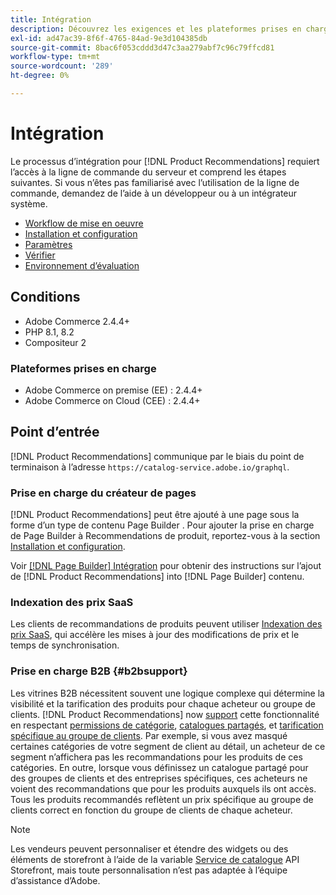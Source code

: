 ```yaml
---
title: Intégration
description: Découvrez les exigences et les plateformes prises en charge dans [!DNL Product Recommendations].
exl-id: ad47ac39-8f6f-4765-84ad-9e3d104385db
source-git-commit: 8bac6f053cddd3d47c3aa279abf7c96c79ffcd81
workflow-type: tm+mt
source-wordcount: '289'
ht-degree: 0%

---
```


# Intégration

Le processus d’intégration pour [!DNL Product Recommendations] requiert l’accès à la ligne de commande du serveur et comprend les étapes suivantes. Si vous n’êtes pas familiarisé avec l’utilisation de la ligne de commande, demandez de l’aide à un développeur ou à un intégrateur système.

- [Workflow de mise en oeuvre](implementation-workflow.md)
- [Installation et configuration](install-configure.md)
- [Paramètres](settings.md)
- [Vérifier](verify.md)
- [Environnement d’évaluation](staging-environment.md)

## Conditions

- Adobe Commerce 2.4.4+
- PHP 8.1, 8.2
- Compositeur 2

### Plateformes prises en charge

- Adobe Commerce on premise (EE) : 2.4.4+
- Adobe Commerce on Cloud (CEE) : 2.4.4+

## Point d’entrée

[!DNL Product Recommendations] communique par le biais du point de terminaison à l’adresse `https://catalog-service.adobe.io/graphql`.

### Prise en charge du créateur de pages

[!DNL Product Recommendations] peut être ajouté à une page sous la forme d’un type de contenu Page Builder . Pour ajouter la prise en charge de Page Builder à Recommendations de produit, reportez-vous à la section [Installation et configuration](install-configure.md).

Voir [[!DNL Page Builder] Intégration](page-builder.md) pour obtenir des instructions sur l’ajout de [!DNL Product Recommendations] into [!DNL Page Builder] contenu.

### Indexation des prix SaaS

Les clients de recommandations de produits peuvent utiliser [Indexation des prix SaaS](../price-index/index.md), qui accélère les mises à jour des modifications de prix et le temps de synchronisation.

### Prise en charge B2B {#b2bsupport}

Les vitrines B2B nécessitent souvent une logique complexe qui détermine la visibilité et la tarification des produits pour chaque acheteur ou groupe de clients. [!DNL Product Recommendations] now [support](release-notes.md) cette fonctionnalité en respectant [permissions de catégorie](https://experienceleague.adobe.com/docs/commerce-admin/catalog/categories/category-permissions.html), [catalogues partagés](https://experienceleague.adobe.com/docs/commerce-admin/b2b/shared-catalogs/catalog-shared.html), et [tarification spécifique au groupe de clients](https://experienceleague.adobe.com/docs/commerce-admin/catalog/products/pricing/pricing-advanced.html). Par exemple, si vous avez masqué certaines catégories de votre segment de client au détail, un acheteur de ce segment n’affichera pas les recommandations pour les produits de ces catégories. En outre, lorsque vous définissez un catalogue partagé pour des groupes de clients et des entreprises spécifiques, ces acheteurs ne voient des recommandations que pour les produits auxquels ils ont accès. Tous les produits recommandés reflètent un prix spécifique au groupe de clients correct en fonction du groupe de clients de chaque acheteur.

>[!NOTE]
>
>Les vendeurs peuvent personnaliser et étendre des widgets ou des éléments de storefront à l’aide de la variable [Service de catalogue](../catalog-service/overview.md) API Storefront, mais toute personnalisation n’est pas adaptée à l’équipe d’assistance d’Adobe.
